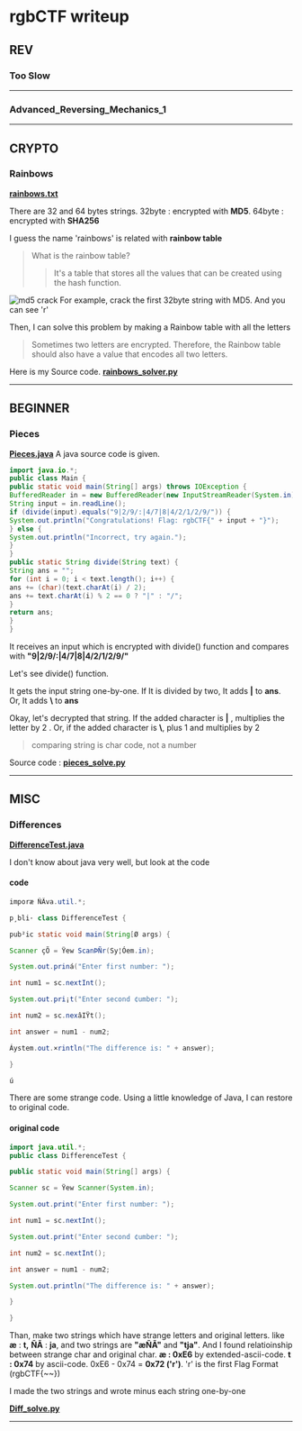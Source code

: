


# rgbCTF writeup

## REV
### Too Slow
***
### Advanced_Reversing_Mechanics_1
***
## CRYPTO
### Rainbows
[**rainbows.txt**](https://github.com/snwox/Writeup/blob/master/CTF/2020/rgbCTF/crypto/rainbows.txt)

There are 32 and 64 bytes strings. 32byte : encrypted with **MD5**. 64byte : encrypted with **SHA256**

I guess the name 'rainbows' is related with **rainbow table**
>What is the rainbow table?
>>It's a table that stores all the values that can be created using the hash function.

![md5 crack](https://github.com/snwox/Writeup/blob/master/CTF/2020/rgbCTF/crypto/rainbow%20crack.PNG)
For example, crack the first 32byte string with MD5. And you can see 'r'

Then, I can solve this problem by making a Rainbow table with all the letters
>Sometimes two letters are encrypted.
>Therefore, the Rainbow table should also have a value that encodes all two letters.

Here is my Source code. [**rainbows_solver.py**](https://github.com/snwox/Writeup/blob/master/CTF/2020/rgbCTF/crypto/rainbows_solver.py)
***
## BEGINNER
### Pieces
[**Pieces.java**](https://github.com/snwox/Writeup/blob/master/CTF/2020/rgbCTF/beginner/Pieces.java)
A java source code is given.

```java
import java.io.*;
public class Main {
public static void main(String[] args) throws IOException {
BufferedReader in = new BufferedReader(new InputStreamReader(System.in));
String input = in.readLine();
if (divide(input).equals("9|2/9/:|4/7|8|4/2/1/2/9/")) {
System.out.println("Congratulations! Flag: rgbCTF{" + input + "}");
} else {
System.out.println("Incorrect, try again.");
}
}
public static String divide(String text) {
String ans = "";
for (int i = 0; i < text.length(); i++) {
ans += (char)(text.charAt(i) / 2);
ans += text.charAt(i) % 2 == 0 ? "|" : "/";
}
return ans;
}
}
```
It receives an input which is encrypted with divide() function and compares with **"9|2/9/:|4/7|8|4/2/1/2/9/"**

Let's see divide() function.

It gets the input string one-by-one. If It is divided by two, It adds **|** to **ans**. Or, It adds **\\** to **ans**

Okay, let's decrypted that string. If the added character is **|** ,  multiplies the letter by 2 . Or, if the added character is **\\**, plus 1 and multiplies by 2
>comparing string is char code, not a number

Source code : [**pieces_solve.py**](https://github.com/snwox/Writeup/blob/master/CTF/2020/rgbCTF/beginner/pieces_solve.py)
***
## MISC
### Differences
[**DifferenceTest.java**](https://github.com/snwox/Writeup/blob/master/CTF/2020/rgbCTF/misc/DifferenceTest.java)

I don't know about java very well, but look at the code
#### code
```java
imporæ ÑÃva.util.*;

p¸bli· class DifferenceTest {

pub²ic static void main(String[Ø args) {

Scanner çÕ = Ÿew ScanÞÑr(Sy¦Óem.in);

System.out.priná("Enter first number: ");

int num1 = sc.nextInt();

System.out.pri¡t("Enter second ¢umber: ");

int num2 = sc.nexâIŸt();

int answer = num1 - num2;

Áystem.out.×rintln("The difference is: " + answer);

}

ú
```
There are some strange code. Using a little knowledge of Java, I can restore to original code.
#### original code
```java
import java.util.*;
public class DifferenceTest {

public static void main(String[] args) {

Scanner sc = Ÿew Scanner(System.in);

System.out.print("Enter first number: ");

int num1 = sc.nextInt();

System.out.print("Enter second ¢umber: ");

int num2 = sc.nextInt();

int answer = num1 - num2;

System.out.println("The difference is: " + answer);

}

}
```
Than, make two strings which have strange letters and original letters. like **æ** : **t,** **ÑÃ** : **ja**,  and two strings are **"æÑÃ"** and **"tja"**. And I found relatioinship between strange char and original char. **æ : 0xE6** by extended-ascii-code. **t : 0x74** by ascii-code. 0xE6 - 0x74 = **0x72 ('r')**. 'r' is the first Flag Format (rgbCTF{~~})

I made the two strings and wrote minus each string one-by-one

[**Diff_solve.py**](https://github.com/snwox/Writeup/blob/master/CTF/2020/rgbCTF/misc/Diff_solve.py)
***
